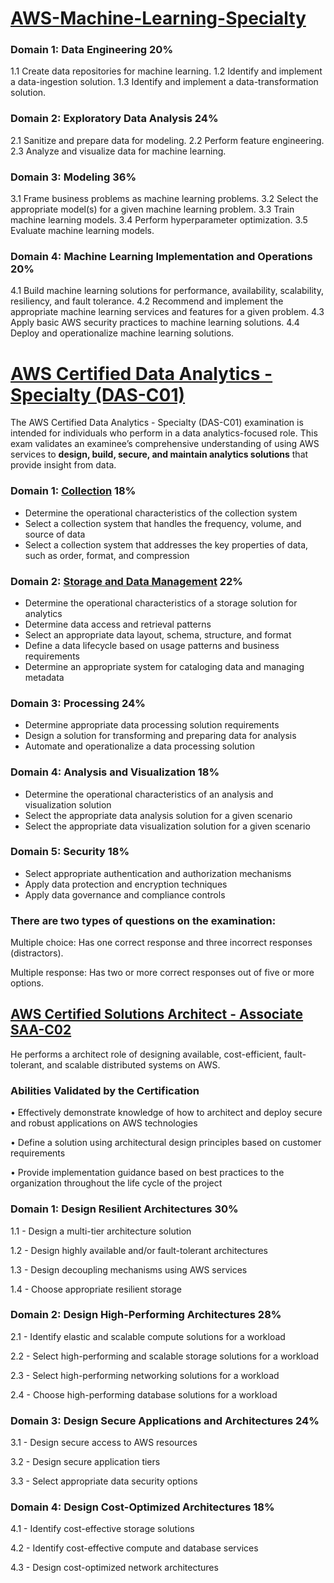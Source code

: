 # [AWS-Machine-Learning-Specialty](https://aws.amazon.com/certification/certified-machine-learning-specialty/)

### Domain 1: Data Engineering 20%
1.1 Create data repositories for machine learning.
1.2 Identify and implement a data-ingestion solution.
1.3 Identify and implement a data-transformation solution.

### Domain 2: Exploratory Data Analysis 24%
2.1 Sanitize and prepare data for modeling.
2.2 Perform feature engineering.
2.3 Analyze and visualize data for machine learning.

### Domain 3: Modeling 36%
3.1 Frame business problems as machine learning problems.
3.2 Select the appropriate model(s) for a given machine learning problem.
3.3 Train machine learning models.
3.4 Perform hyperparameter optimization.
3.5 Evaluate machine learning models.

### Domain 4: Machine Learning Implementation and Operations 20%
4.1 Build machine learning solutions for performance, availability, scalability, resiliency, and fault tolerance.
4.2 Recommend and implement the appropriate machine learning services and features for a given problem.
4.3 Apply basic AWS security practices to machine learning solutions.
4.4 Deploy and operationalize machine learning solutions.


# [AWS Certified Data Analytics - Specialty (DAS-C01)](https://aws.amazon.com/certification/certified-data-analytics-specialty/)

The AWS Certified Data Analytics - Specialty (DAS-C01) examination is intended for individuals who perform in a data analytics-focused role. This exam validates an examinee’s comprehensive understanding of using AWS services to **design, build, secure, and maintain analytics solutions** that provide insight from data.


### Domain 1: [Collection](Collection.md) 18%
- Determine the operational characteristics of the collection system
- Select a collection system that handles the frequency, volume, and source of data
- Select a collection system that addresses the key properties of data, such as order, format, and compression

### Domain 2: [Storage and Data Management](Storage.md) 22%
- Determine the operational characteristics of a storage solution for analytics
- Determine data access and retrieval patterns
- Select an appropriate data layout, schema, structure, and format
- Define a data lifecycle based on usage patterns and business requirements
- Determine an appropriate system for cataloging data and managing metadata

### Domain 3: Processing 24%
- Determine appropriate data processing solution requirements
- Design a solution for transforming and preparing data for analysis
- Automate and operationalize a data processing solution

### Domain 4: Analysis and Visualization 18%
- Determine the operational characteristics of an analysis and visualization solution
- Select the appropriate data analysis solution for a given scenario
- Select the appropriate data visualization solution for a given scenario

### Domain 5: Security 18%
- Select appropriate authentication and authorization mechanisms
- Apply data protection and encryption techniques
- Apply data governance and compliance controls


### There are two types of questions on the examination:

Multiple choice: Has one correct response and three incorrect responses (distractors).

Multiple response: Has two or more correct responses out of five or more options.


## [AWS Certified Solutions Architect - Associate SAA-C02](https://aws.amazon.com/certification/certified-solutions-architect-associate/)

He performs a architect role of designing available, cost-efficient, fault-tolerant, and scalable distributed systems on AWS.

### Abilities Validated by the Certification

• Effectively demonstrate knowledge of how to architect and deploy secure and robust applications on AWS technologies

• Define a solution using architectural design principles based on customer requirements

• Provide implementation guidance based on best practices to the organization throughout the life cycle of the project

### Domain 1: Design Resilient Architectures 30%

1.1 - Design a multi-tier architecture solution

1.2 - Design highly available and/or fault-tolerant architectures

1.3 - Design decoupling mechanisms using AWS services

1.4 - Choose appropriate resilient storage

### Domain 2: Design High-Performing Architectures 28%

2.1 - Identify elastic and scalable compute solutions for a workload

2.2 - Select high-performing and scalable storage solutions for a workload

2.3 - Select high-performing networking solutions for a workload

2.4 - Choose high-performing database solutions for a workload

### Domain 3: Design Secure Applications and Architectures 24%

3.1 - Design secure access to AWS resources

3.2 - Design secure application tiers

3.3 - Select appropriate data security options

### Domain 4: Design Cost-Optimized Architectures 18%

4.1 - Identify cost-effective storage solutions

4.2 - Identify cost-effective compute and database services

4.3 - Design cost-optimized network architectures




